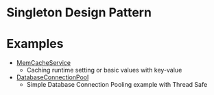 ﻿# Singleton Design Pattern

# Examples
- [MemCacheService](Singletons/MemCacheService.cs)
  - Caching runtime setting or basic values with key-value
- [DatabaseConnectionPool](Singletons/DatabaseConnectionPool.cs)
  - Simple Database Connection Pooling example with Thread Safe